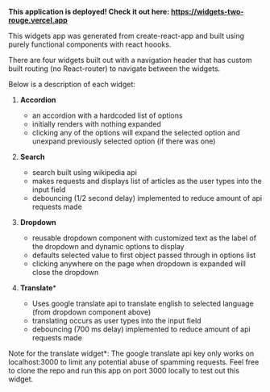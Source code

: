 **This application is deployed! Check it out here: https://widgets-two-rouge.vercel.app**


This widgets app was generated from create-react-app and built using purely functional components with react hoooks.

There are four widgets built out with a navigation header that has custom built routing (no React-router) to navigate between the widgets.

Below is a description of each widget:

1. **Accordion**
	- an accordion with a hardcoded list of options
	- initially renders with nothing expanded
	- clicking any of the options will expand the selected option and unexpand previously selected option (if there was one)

2. **Search**
	- search built using wikipedia api
	- makes requests and displays list of articles as the user types into the input field
	- debouncing (1/2 second delay) implemented to reduce amount of api requests made

3. **Dropdown**
	- reusable dropdown component with customized text as the label of the dropdown and dynamic options to display
	- defaults selected value to first object passed through in options list
	- clicking anywhere on the page when dropdown is expanded will close the dropdown

4. **Translate***
	- Uses google translate api to translate english to selected language (from dropdown component above)
	- translating occurs as user types into the input field
	- debouncing (700 ms delay) implemented to reduce amount of api requests made

Note for the translate widget*: The google translate api key only works on localhost:3000 to limit any potential abuse of spamming requests.
Feel free to clone the repo and run this app on port 3000 locally to test out this widget.

